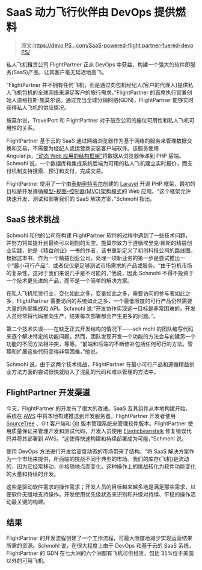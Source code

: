 # SaaS 动力飞行伙伴由 DevOps 提供燃料

> 原文:[https://devo PS . com/SaaS-powered-flight partner-fuered-devo PS/](https://devops.com/saas-powered-flightpartner-fueled-devops/)

私人飞机租赁公司 FlightPartner 正从 DevOps 中获益，构建一个强大的软件即服务(SaaS)产品，让其客户毫无延迟地高飞。

“FlightPartner 并不拥有任何飞机，而是通过向包机经纪人(客户的代理人)提供私人飞机包机的全球网络来满足客户的旅行需求，”FlightPartner 的首席执行官兼创始人道格拉斯·施莫尔说。通过充当全球分销网络(GDN)，FlightPartner 能够实时获得私人飞机的供应情况。

施莫尔说，TravelPort 和 FlightPartner 对于航空公司的座位可用性和私人飞机可用性的关系。

FlightPartner 基于云的 SaaS 通过网络浏览器作为基于网络的服务来管理数据交换和交易，不需要为经纪人或运营商安装客户端软件。该服务使用 Angular.js，[“动态 Web 应用的结构框架”](https://docs.angularjs.org/guide/introduction)将数据从浏览器传递到 PHP 后端。Schmohl 说，一个数据库和集成系统后端为可用的私人飞机建立实时报价，而支付机制支持搜索、预订和支付，完成交易。

FlightPartner 使用了一个由[泰勒奥特韦尔](http://taylorotwell.com/)创建的 [Laravel](https://laravel.com/) 开源 PHP 框架，最初的目标是开发遵循[模型-视图-控制器(MVC)架构模式](https://developer.chrome.com/apps/app_frameworks#mvc)的 Web 应用。“这个框架允许快速开发、测试和部署我们的 SaaS 解决方案，”Schmohl 指出。

## SaaS 技术挑战

Schmohl 和他的公司在构建 FlightPartner 软件的过程中遇到了一些技术问题，并努力将其提升到最终可以翱翔的天空。施莫尔致力于遵循埃里克·赖斯的精益创业实践，他是《精益创业》一书的作者，该书重新定义了初创科技公司的路线图。根据这本书，作为一个精益创业公司，处理一项新业务的第一步是尝试推出一个“最小可行产品”，或者仅仅是足够测试市场需求的产品或服务。“由于包机市场的复杂性，这对于我们来说几乎是不可能的，”他说，因此 Schmohl 不得不投资于一个技术更先进的产品，而不是一个简单的解决方案。

在私人飞机租赁行业，变化如此之多，变量如此之多，需要访问的参与者如此之多，FlightPartner 需要访问的系统如此之多，一个最低限度的可行产品仍然需要大量的外部集成和 API。Schmohl 说:“开发协作实现这一目标是非常困难的，开发人员经常将代码推向生产，结果每次部署都会产生更多的问题。”。

第二个技术失误——在缺乏正式开发结构的情况下——sch mohl 的团队编写代码来逐个解决特定的功能问题。然而，团队发现开发一个功能的方法会与创建另一个功能的不同方法相冲突，等等。“前端和后端的不断修补包括任何可行的方法。管理和扩展这些代码变得非常困难，”他说。

Schmohl 说，由于这两个技术挑战，FlightPartner 在最小可行产品和遵循精益创业方法方面的尝试很快就陷入了混乱的代码和难以管理的方法中。

## FlightPartner 开发渠道

今天，FlightPartner 的开发有了很大的改进。SaaS 及其组件从本地构建开始，系统在 [AWS](https://aws.amazon.com/) 中将本地构建推送到开发服务器。FlightPartner 开发者使用 [SourceTree](https://www.sourcetreeapp.com/) 、Git 客户端和 [Git](https://git-scm.com/) 版本管理系统来管理软件版本。FlightPartner 使用质量保证来管理开发和测试代码，开发人员使用 [Elasticbeanstalk](https://aws.amazon.com/elasticbeanstalk/) 修复错误代码并将其部署到 AWS。“这使得快速构建和持续部署成为可能，”Schmohl 说。

使用 DevOps 方法进行开发给高度动态的市场带来了结构。“将 SaaS 解决方案作为一个市场来提供，所面临的挑战不同于典型的市场。我们的库存(飞机)是流动的，因为它经常移动，价格随地点而变化。这种操作上的挑战转化为软件功能变化的大量和持续的开发。

这些是驱动软件需求的操作需求；开发人员的目标越来越多地是满足那些需求，以便软件无缝地支持操作。开发使用优先级状态来识别和升级对持续、平稳的操作活动最关键的构建。

## 结果

FlightPartner 的开发流程创建了一个工作流程，可最大限度地减少实现运营结果所需的资源。Schmohl 说，在很大程度上由于 DevOps 和基于云的 SaaS 系统，FlightPartner 的 GDN 在七大洲的六个洲都有飞机可供租赁，包括 35%位于美国以外的可用飞机。